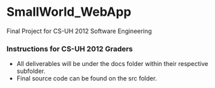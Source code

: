 # SmallWorld_WebApp
Final Project for CS-UH 2012 Software Engineering

### Instructions for CS-UH 2012 Graders
- All deliverables will be under the docs folder within their respective subfolder. 
- Final source code can be found on the src folder.


